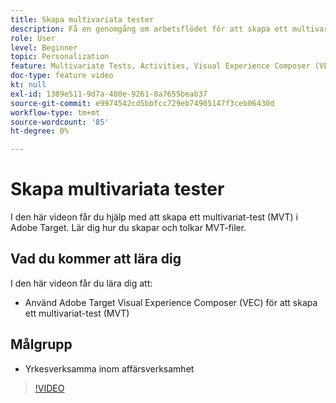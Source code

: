 ```yaml
---
title: Skapa multivariata tester
description: Få en genomgång om arbetsflödet för att skapa ett multivariat-test (MVT) i Adobe Target. Lär dig hur du skapar och tolkar MVT-filer.
role: User
level: Beginner
topic: Personalization
feature: Multivariate Tests, Activities, Visual Experience Composer (VEC)
doc-type: feature video
kt: null
exl-id: 1389e511-9d7a-400e-9261-8a7655beab37
source-git-commit: e9974542cd5bbfcc729eb74905147f3ceb06430d
workflow-type: tm+mt
source-wordcount: '85'
ht-degree: 0%

---
```


# Skapa multivariata tester

I den här videon får du hjälp med att skapa ett multivariat-test (MVT) i Adobe Target. Lär dig hur du skapar och tolkar MVT-filer.

## Vad du kommer att lära dig

I den här videon får du lära dig att:

* Använd Adobe Target Visual Experience Composer (VEC) för att skapa ett multivariat-test (MVT)

## Målgrupp

* Yrkesverksamma inom affärsverksamhet

>[!VIDEO](https://video.tv.adobe.com/v/17395/?quality=12)

